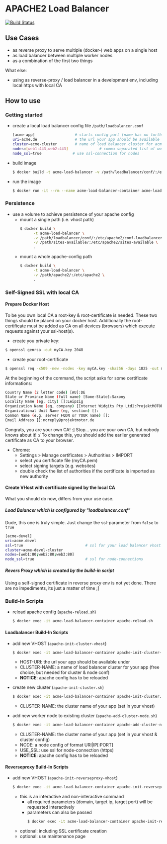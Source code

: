 # APACHE2 Load Balancer

[![Build Status](https://travis-ci.org/projektmotor/docker-apache-load-balancer.svg?branch=master)](https://travis-ci.org/projektmotor/docker-apache-load-balancer) 

## Use Cases

* as reverse proxy to serve multiple (docker-) web apps on a single host
* as load balancer between multiple worker nodes
* as a combination of the first two things

What else:

* using as reverse-proxy / load balancer in a development env, including local https with local CA

## How to use

### Getting started

* create a local load balancer config file ```/path/loadbalancer.conf```
    ```bash
    [acme-app]                  # starts config part (name has no further meaning)
    uri=acme.de                 # the url your app should be available under
    cluster=acme-cluster        # name of load balancer cluster for acme-app
    nodes=[web1:443,web2:443]              # comma separated list of worker nodes (HOST|IP:PORT)
    node_ssl=true              # use ssl-connection for nodes
    ```
* build image
    ```bash
    $ docker build -t acme-load-balancer -v /path/loadbalancer/conf/:/etc/apache2/conf-loadbalancer .
    ```
* run the image
    ```bash
    $ docker run -it --rm --name acme-load-balancer-container acme-load-balancer
    ```

### Persistence

* use a volume to achieve persistence of your apache config
    * mount a single path (i.e. vhost path)
        ```bash
        $ docker build \
              -t acme-load-balancer \
              -v /path/loadbalancer/conf/:/etc/apache2/conf-loadbalancer \
              -v /path/sites-available/:/etc/apache2/sites-available \
              .
        ```
    * mount a whole apache-config path
        ```bash
        $ docker build \
              -t acme-load-balancer \
              -v /path/apache2/:/etc/apache2 \
              .
        ```

### Self-Signed SSL with local CA

#### Prepare Docker Host

To be you own local CA a root-key & root-certificate is needed. These two things should
be placed on your docker host. Additionally the root-certificate must be added as CA on
all devices (browsers) which execute requests against your ssl-host(s). 

* create you private key:
```bash
$ openssl genrsa -out myCA.key 2048
```
* create your root-certificate
```bash
$ openssl req -x509 -new -nodes -key myCA.key -sha256 -days 1825 -out myCA.pem
```

At the beginning of the command, the script asks for some certificate informations:

```bash
Country Name (2 letter code) [AU]:DE
State or Province Name (full name) [Some-State]:Saxony
Locality Name (eg, city) []:Leipzig
Organization Name (eg, company) [Internet Widgits Pty Ltd]:ProjektMOTOR GmbH
Organizational Unit Name (eg, section) []:
Common Name (e.g. server FQDN or YOUR name) []:
Email Address []:noreply@projektmotor.de
```

Congrats, you are your own CA! :] Stop... you are your own CA, but nobody knows about it! :/
To change this, you should add the earlier generated certificate as CA to your browser.

* Chrome:
    * Settings > Manage certificates > Authorities > IMPORT
    * select you certificate file (myCA.pem)
    * select signing targets (e.g. websites)
    * double check the list of authorities if the certificate is imported as new authority

#### Create VHost with certificate signed by the local CA

What you should do now, differs from your use case.

##### Load Balancer which is configured by "loadbalancer.conf"

Dude, this one is truly simple. Just change the ssl-parameter from ```false``` to ```true```

```bash
[acme-devel]
uri=acme.devel
ssl=true                            # ssl for your load balancer vhost
cluster=acme-devel-cluster
nodes=[web1:80;web2:80;web3:80]
node_ssl=true                       # ssl for node-connections 
```

##### Revers Proxy which is created by the build-in script

Using a self-signed certificate in reverse proxy env is not yet done. There are no 
impediments, its just a matter of time ;]

### Build-In Scripts

* reload apache config (```apache-reload.sh```)
    ```bash
    $ docker exec -it acme-load-balancer-container apache-reload.sh
  ```

#### Loadbalancer Build-In Scripts

* add new VHOST (```apache-init-cluster-vhost```)
    ```bash
    $ docker exec -it acme-load-balancer-container apache-init-cluster-vhost.sh HOST-URI CLUSTER-NAME
    ```
    * HOST-URI: the url your app should be available under 
    * CLUSTER-NAME: a name of load balancer cluster for your app (free choice, but needed for cluster & node conf)
    * **NOTICE**: apache config has to be reloaded

* create new cluster (```apache-init-cluster.sh```)
    ```bash
    $ docker exec -it acme-load-balancer-container apache-init-cluster.sh CLUSTER-NAME
    ```
    * CLUSTER-NAME: the cluster name of your app (set in your vhost)

* add new worker node to existing cluster (```apache-add-cluster-node.sh```)
    ```bash
    $ docker exec -it acme-load-balancer-container apache-add-cluster-node.sh CLUSTER-NAME NODE
    ```
    * CLUSTER-NAME: the cluster name of your app (set in your vhost & cluster config)
    * NODE: a node config of format URI|IP[:PORT]
    * USE_SSL: use ssl for node-connection (https)
    * **NOTICE**: apache config has to be reloaded
    
    
#### Reverseproxy Build-In Scripts

* add new VHOST (```apache-init-reverseproxy-vhost```)
    ```bash
    $ docker exec -it acme-load-balancer-container apache-init-reverseproxy-vhost.sh
    ```
    * this is an interactive and non-interactive command
        * all required parameters (domain, target ip, target port) will be 
          requested interactively
        * parameters can also be passed
          ```bash
          $ docker exec -it acme-load-balancer-container apache-init-reverseproxy-vhost.sh -d acme.de -i 157.138.29.201 -p 9600 -a n -m Y -s Y -l Y
          ```
    * optional: including SSL certificate creation
    * optional: use maintenance page
